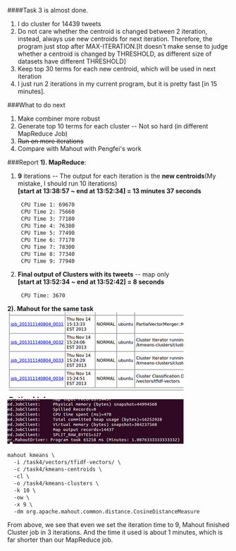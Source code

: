####Task 3 is almost done.

1. I do cluster for 14439 tweets    
2. Do not care whether the centroid is changed between 2 iteration, instead, always use new centroids for next iteration. Therefore, the program just stop after MAX-ITERATION.[It doesn't make sense to judge whether a centroid is changed by THRESHOLD, as different size of datasets have different THRESHOLD]    
3. Keep top 30 terms for each new centroid, which will be used in next iteration       
4. I just run 2 iterations in my current program, but it is pretty fast [in 15 minutes].     

###What to do next
1. Make combiner more robust     
2. Generate top 10 terms for each cluster -- Not so hard (in different MapReduce Job)  
3. <del>Run on more iterations</del>    
4. Compare with Mahout with Pengfei's work  

###Report
**1). MapReduce**:    

1. **9** iterations -- The output for each iteration is the **new centroids**(My mistake, I should run 10 iterations)   
 **[start at 13:38:57 ~ end at 13:52:34] = 13 minutes 37 seconds**     

		CPU Time 1: 69670         
		CPU Time 2: 75660     
		CPU Time 3: 77180     
		CPU Time 4: 76380     
		CPU Time 5: 77490     
		CPU Time 6: 77170     
		CPU Time 7: 78300     
		CPU Time 8: 77340     
		CPU Time 9: 77940        
		
2. **Final output of Clusters with its tweets** -- map only    
 **[start at 13:52:34 ~ end at 13:52:42] = 8 seconds**       
 
		CPU Time: 3670    

**2). Mahout for the same task**    
![mahout_iterations](images/mahout_iterations.png)        
![mahout_iterations](images/mahout-cmd.png)   

	mahout kmeans \
	  -i /task4/vectors/tfidf-vectors/ \
	  -c /task4/kmeans-centroids \
	  -cl \
	  -o /task4/kmeans-clusters \
	  -k 10 \
	  -ow \
	  -x 9 \
	  -dm org.apache.mahout.common.distance.CosineDistanceMeasure

From above, we see that even we set the iteration time to 9, Mahout finished Cluster job in 3 iterations. And the time it used is about 1 minutes, which is far shorter than our MapReduce job.    

